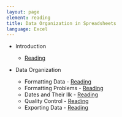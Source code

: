 ```yaml
---
layout: page
element: reading
title: Data Organization in Spreadsheets
language: Excel
---
```


* Introduction

  *  [Reading](http://www.datacarpentry.org/spreadsheet-ecology-lesson/00-intro/)

* Data Organization

  * Formatting Data - [Reading](http://www.datacarpentry.org/spreadsheet-ecology-lesson/01-format-data/)
  * Formatting Problems - [Reading](http://www.datacarpentry.org/spreadsheet-ecology-lesson/02-common-mistakes/)
  * Dates and Their Ilk - [Reading](http://www.datacarpentry.org/spreadsheet-ecology-lesson/03-dates-as-data/)
  * Quality Control - [Reading](http://www.datacarpentry.org/spreadsheet-ecology-lesson/04-quality-control/)
  * Exporting Data - [Reading](http://www.datacarpentry.org/spreadsheet-ecology-lesson/05-exporting-data/)
